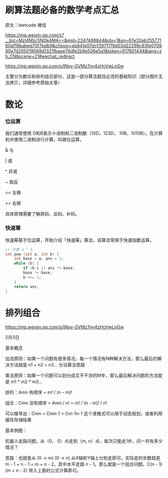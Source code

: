 # 刷算法题必备的数学考点汇总

原文：leetcode 微信

https://mp.weixin.qq.com/s?__biz=MzI4Mzc5NDk4MA==&mid=2247488844&idx=1&sn=67e32eb25577160af19babed70f7bdb9&chksm=eb841e07dcf3971179d03d22299c63fe070990e7d205019069d1321fbaee76dfe2b9e506e5a1&token=617601444&lang=zh_CN&scene=21#wechat_redirect

https://mp.weixin.qq.com/s/INpy-GVMz7ny4zHcVwLnGw

主要分为数论和排列组合部分，这是一部分算法题目必须的基础知识（部分图片无法拷贝，详细参考原始文章）

# 数论

### 位运算

我们通常使用 D和B表示十进制和二进制数（10D，123D， 10B，1010B）。在计算机中使用二进制进行计算，叫做位运算。

& 与 

| 或

^ 异或

~ 取反

<< 左移

\>\> 右移

具体原理需要了解原码、反码、补码。

### 快速幂

快速幂基于位运算，开始介绍「快速幂」算法，该算法常用于快速指数运算。

~~~c
// 计算 a ^ b
int pow (int a, int b) {
    int base = a, ans = 1;
    while (b) {
        if (b & 1) ans *= base;
        base *= base;
        b >>= 1;
    }
    return ans;
}
~~~


# 排列组合

https://mp.weixin.qq.com/s/INpy-GVMz7ny4zHcVwLnGw

2月3日

基本概念

加法原则：如果一个问题有很多情况，每一个情况有N种解决方法，那么最后的解决方法就是 n1 + n2 + n3... 分治算法思路

乘法原则：如果一个问题可以划分成互不干涉的M步，那么最后解决问题的方法就是 m1 * m2 * m3...

排列：Amn 有顺序 = m! / (n - m)!

组合：Cmn 没有顺序 = Amn / n! = m! / (n - m)! / n!

可以推导出：Cmn = Cmn-1 + Cm-1n-1 这个递推式可以用于动态规划，或者利用缓存存储结果 

基本例题：

机器人走路问题。从（0， 0）点走到（m, n）点，每次只能走1步，问一共有多少情况？

思路：也就是从 (0 -> m) (0 -> n) 从X轴和Y轴上分别走即可。实际走的步数就是 m - 1 + n - 1 = m + n - 2。其中水平走路 n - 1。那么就是一个组合问题。C(n - 1)(m + n - 2) 带入上面的公式计算即可。
